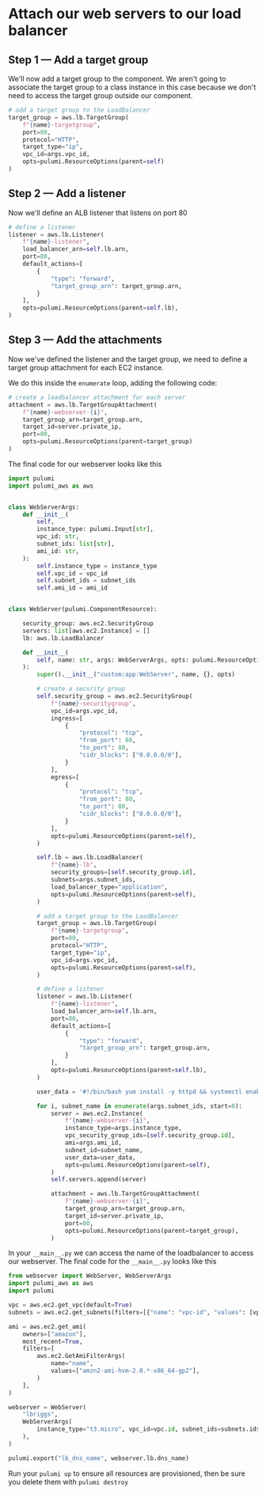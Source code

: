 # Attach our web servers to our load balancer

## Step 1 &mdash; Add a target group

We'll now add a target group to the component. We aren't going to associate the target group to a class instance in this case because we don't need to access the target group outside our component.

```python
# add a target group to the LoadBalancer
target_group = aws.lb.TargetGroup(
 	f"{name}-targetgroup",
	port=80,
	protocol="HTTP",
	target_type="ip",
	vpc_id=args.vpc_id,
	opts=pulumi.ResourceOptions(parent=self)
)
```

## Step 2 &mdash; Add a listener

Now we'll define an ALB listener that listens on port 80

```python
# define a listener
listener = aws.lb.Listener(
    f"{name}-listener",
    load_balancer_arn=self.lb.arn,
    port=80,
    default_actions=[
        {
            "type": "forward",
            "target_group_arn": target_group.arn,
        }
    ],
    opts=pulumi.ResourceOptions(parent=self.lb),
)
```

## Step 3 &mdash; Add the attachments

Now we've defined the listener and the target group, we need to define a target group attachment for each EC2 instance.

We do this inside the `enumerate` loop, adding the following code:

```python
# create a loadbalancer attachment for each server
attachment = aws.lb.TargetGroupAttachment(
    f"{name}-webserver-{i}",
	target_group_arn=target_group.arn,
	target_id=server.private_ip,
	port=80,
	opts=pulumi.ResourceOptions(parent=target_group)
)
```

The final code for our webserver looks like this

```python
import pulumi
import pulumi_aws as aws


class WebServerArgs:
    def __init__(
        self,
        instance_type: pulumi.Input[str],
        vpc_id: str,
        subnet_ids: list[str],
        ami_id: str,
    ):
        self.instance_type = instance_type
        self.vpc_id = vpc_id
        self.subnet_ids = subnet_ids
        self.ami_id = ami_id


class WebServer(pulumi.ComponentResource):

    security_group: aws.ec2.SecurityGroup
    servers: list[aws.ec2.Instance] = []
    lb: aws.lb.LoadBalancer

    def __init__(
        self, name: str, args: WebServerArgs, opts: pulumi.ResourceOptions = None
    ):
        super().__init__("custom:app:WebServer", name, {}, opts)

        # create a security group
        self.security_group = aws.ec2.SecurityGroup(
            f"{name}-securitygroup",
            vpc_id=args.vpc_id,
            ingress=[
                {
                    "protocol": "tcp",
                    "from_port": 80,
                    "to_port": 80,
                    "cidr_blocks": ["0.0.0.0/0"],
                }
            ],
            egress=[
                {
                    "protocol": "tcp",
                    "from_port": 80,
                    "to_port": 80,
                    "cidr_blocks": ["0.0.0.0/0"],
                }
            ],
            opts=pulumi.ResourceOptions(parent=self),
        )

        self.lb = aws.lb.LoadBalancer(
            f"{name}-lb",
            security_groups=[self.security_group.id],
            subnets=args.subnet_ids,
            load_balancer_type="application",
            opts=pulumi.ResourceOptions(parent=self),
        )

        # add a target group to the LoadBalancer
        target_group = aws.lb.TargetGroup(
            f"{name}-targetgroup",
            port=80,
            protocol="HTTP",
            target_type="ip",
            vpc_id=args.vpc_id,
            opts=pulumi.ResourceOptions(parent=self),
        )

        # define a listener
        listener = aws.lb.Listener(
            f"{name}-listener",
            load_balancer_arn=self.lb.arn,
            port=80,
            default_actions=[
                {
                    "type": "forward",
                    "target_group_arn": target_group.arn,
                }
            ],
            opts=pulumi.ResourceOptions(parent=self.lb),
        )

        user_data = '#!/bin/bash yum install -y httpd && systemctl enable httpd && systemctl start httpd && echo "Hello, World" > /var/www/html/index.html'

        for i, subnet_name in enumerate(args.subnet_ids, start=0):
            server = aws.ec2.Instance(
                f"{name}-webserver-{i}",
                instance_type=args.instance_type,
                vpc_security_group_ids=[self.security_group.id],
                ami=args.ami_id,
                subnet_id=subnet_name,
                user_data=user_data,
                opts=pulumi.ResourceOptions(parent=self),
            )
            self.servers.append(server)

            attachment = aws.lb.TargetGroupAttachment(
                f"{name}-webserver-{i}",
                target_group_arn=target_group.arn,
                target_id=server.private_ip,
                port=80,
                opts=pulumi.ResourceOptions(parent=target_group),
            )
```

In your `__main__.py` we can access the name of the loadbalancer to access our webserver. The final code for the `__main__.py` looks like this

```python
from webserver import WebServer, WebServerArgs
import pulumi_aws as aws
import pulumi

vpc = aws.ec2.get_vpc(default=True)
subnets = aws.ec2.get_subnets(filters=[{"name": "vpc-id", "values": [vpc.id]}])

ami = aws.ec2.get_ami(
    owners=["amazon"],
    most_recent=True,
    filters=[
        aws.ec2.GetAmiFilterArgs(
            name="name",
            values=["amzn2-ami-hvm-2.0.*-x86_64-gp2"],
        )
    ],
)

webserver = WebServer(
    "lbriggs",
    WebServerArgs(
        instance_type="t3.micro", vpc_id=vpc.id, subnet_ids=subnets.ids, ami_id=ami.id
    ),
)

pulumi.export("lb_dns_name", webserver.lb.dns_name)
```

Run your `pulumi up` to ensure all resources are provisioned, then be sure you delete them with `pulumi destroy`


